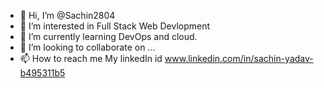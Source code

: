 - 👋 Hi, I’m @Sachin2804
- 👀 I’m interested in Full Stack Web Devlopment
- 🌱 I’m currently learning DevOps and cloud.
- 💞️ I’m looking to collaborate on ...
- 📫 How to reach me My linkedIn id www.linkedin.com/in/sachin-yadav-b495311b5

<!---
Sachin2804/Sachin2804 is a ✨ special ✨ repository because its `README.md` (this file) appears on your GitHub profile.
You can click the Preview link to take a look at your changes.
--->
